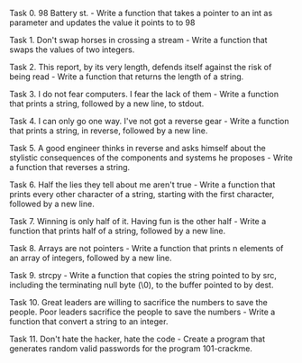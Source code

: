 Task 0. 98 Battery st. - Write a function that takes a pointer to an int as parameter and updates the value it points to to 98

Task 1. Don't swap horses in crossing a stream - Write a function that swaps the values of two integers.

Task 2. This report, by its very length, defends itself against the risk of being read - Write a function that returns the length of a string.

Task 3. I do not fear computers. I fear the lack of them - Write a function that prints a string, followed by a new line, to stdout.

Task 4. I can only go one way. I've not got a reverse gear - Write a function that prints a string, in reverse, followed by a new line.

Task 5. A good engineer thinks in reverse and asks himself about the stylistic consequences of the components and systems he proposes - Write a function that reverses a string.

Task 6. Half the lies they tell about me aren't true - Write a function that prints every other character of a string, starting with the first character, followed by a new line.

Task 7. Winning is only half of it. Having fun is the other half - Write a function that prints half of a string, followed by a new line.

Task 8. Arrays are not pointers - Write a function that prints n elements of an array of integers, followed by a new line.

Task 9. strcpy - Write a function that copies the string pointed to by src, including the terminating null byte (\0), to the buffer pointed to by dest.

Task 10. Great leaders are willing to sacrifice the numbers to save the people. Poor leaders sacrifice the people to save the numbers - Write a function that convert a string to an integer.

Task 11. Don't hate the hacker, hate the code - Create a program that generates random valid passwords for the program 101-crackme.
